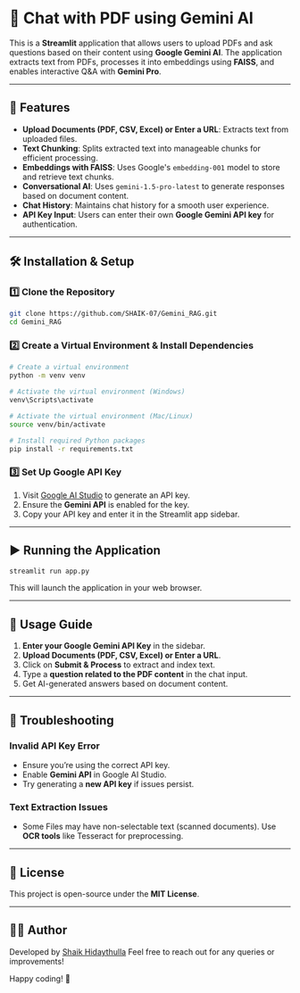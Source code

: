 # 📄 Chat with PDF using Gemini AI

This is a **Streamlit** application that allows users to upload PDFs and ask questions based on their content using **Google Gemini AI**. The application extracts text from PDFs, processes it into embeddings using **FAISS**, and enables interactive Q&A with **Gemini Pro**.

---

## 🚀 Features
- **Upload Documents (PDF, CSV, Excel) or Enter a URL**: Extracts text from uploaded files.
- **Text Chunking**: Splits extracted text into manageable chunks for efficient processing.
- **Embeddings with FAISS**: Uses Google's `embedding-001` model to store and retrieve text chunks.
- **Conversational AI**: Uses `gemini-1.5-pro-latest` to generate responses based on document content.
- **Chat History**: Maintains chat history for a smooth user experience.
- **API Key Input**: Users can enter their own **Google Gemini API key** for authentication.

---

## 🛠️ Installation & Setup
### **1️⃣ Clone the Repository**
```bash
git clone https://github.com/SHAIK-07/Gemini_RAG.git
cd Gemini_RAG
```

### **2️⃣ Create a Virtual Environment & Install Dependencies**
```bash
# Create a virtual environment
python -m venv venv

# Activate the virtual environment (Windows)
venv\Scripts\activate

# Activate the virtual environment (Mac/Linux)
source venv/bin/activate

# Install required Python packages
pip install -r requirements.txt
```

### **3️⃣ Set Up Google API Key**
1. Visit [Google AI Studio](https://makersuite.google.com/app/apikey) to generate an API key.
2. Ensure the **Gemini API** is enabled for the key.
3. Copy your API key and enter it in the Streamlit app sidebar.

---

## ▶️ Running the Application
```bash
streamlit run app.py
```
This will launch the application in your web browser.

---

## 📌 Usage Guide
1. **Enter your Google Gemini API Key** in the sidebar.
2. **Upload Documents (PDF, CSV, Excel) or Enter a URL**.
3. Click on **Submit & Process** to extract and index text.
4. Type a **question related to the PDF content** in the chat input.
5. Get AI-generated answers based on document content.

---

## 🔧 Troubleshooting
### **Invalid API Key Error**
- Ensure you’re using the correct API key.
- Enable **Gemini API** in Google AI Studio.
- Try generating a **new API key** if issues persist.

### **Text Extraction Issues**
- Some Files may have non-selectable text (scanned documents). Use **OCR tools** like Tesseract for preprocessing.

---

## 📜 License
This project is open-source under the **MIT License**.

---

## 👨‍💻 Author
Developed by [Shaik Hidaythulla](https://www.linkedin.com/in/shaik-hidaythulla/) Feel free to reach out for any queries or improvements!

Happy coding! 🚀

